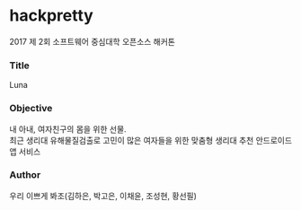 # hackpretty
2017 제 2회 소프트웨어 중심대학 오픈소스 해커톤

### Title
Luna

### Objective
내 아내, 여자친구의 몸을 위한 선물.<br>
최근 생리대 유해물질검출로 고민이 많은 여자들을 위한 맞춤형 생리대 추천 안드로이드 앱 서비스

### Author
우리 이쁘게 봐조(김하은, 박고은, 이채윤, 조성현, 황선필)
